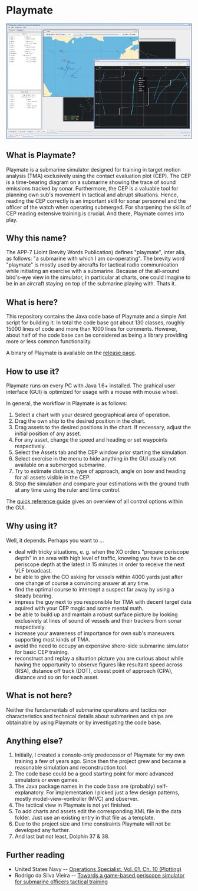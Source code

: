 # Playmate

<p align="center">
	<img src="playmate.png">
</p>

## What is Playmate?

Playmate is a submarine simulator designed for training in target motion analysis (TMA) exclusively using the contact evaluation plot (CEP). The CEP is a time-bearing diagram on a submarine showing the trace of sound emissions tracked by sonar. Furthermore, the CEP is a valuable tool for planning own sub's movement in tactical and abrupt situations. Hence, reading the CEP correctly is an important skill for sonar personnel and the officer of the watch when operating submerged. For sharpening the skills of CEP reading extensive training is crucial. And there, Playmate comes into play.

## Why this name?

The APP-7 (Joint Brevity Words Publication) defines "playmate", inter alia, as follows: "a submarine with which I am co-operating". The brevity word "playmate" is mostly used by aircrafts for tactical radio communication while initiating an exercise with a submarine. Because of the all-around bird's-eye view in the simulator, in particular at charts, one could imagine to be in an aircraft staying on top of the submarine playing with. Thats it.

## What is here?

This repository contains the Java code base of Playmate and a simple Ant script for building it. In total the code base got about 130 classes, roughly 15000 lines of code and more than 1000 lines for comments. However, about half of the code base can be considered as being a library providing more or less common functionality.

A binary of Playmate is available on the [release page](https://github.com/m6c7l/playmate/releases).

## How to use it?

Playmate runs on every PC with Java 1.6+ installed. The grahical user interface (GUI) is optimized for usage with a mouse with mouse wheel.

In general, the workflow in Playmate is as follows:

1. Select a chart with your desired geographical area of operation.
2. Drag the own ship to the desired position in the chart.
3. Drag assets to the desired positions in the chart. If necessary, adjust the initial position of any asset.
4. For any asset, change the speed and heading or set waypoints respectively.
5. Select the Assets tab and the CEP window prior starting the simulation.
6. Select exercise in the menu to hide anything in the GUI usually not available on a submerged submarine.
7. Try to estimate distance, type of approach, angle on bow and heading for all assets visible in the CEP.
8. Stop the simulation and compare your estimations with the ground truth at any time using the ruler and time control.

The [quick reference guide](playmate.pdf) gives an overview of all control options within the GUI.

## Why using it?

Well, it depends. Perhaps you want to ...

* deal with tricky situations, e. g. when the XO orders "prepare periscope depth" in an area with high level of traffic, knowing you have to be on periscope depth at the latest in 15 minutes in order to receive the next VLF broadcast.
* be able to give the CO asking for vessels within 4000 yards just after one change of course a convincing answer at any time.
* find the optimal course to intercept a suspect far away by using a steady bearing.
* impress the guy next to you responsible for TMA with decent target data aquired with your CEP magic and some mental math.
* be able to build up and mantain a robust surface picture by looking exclusively at lines of sound of vessels and their trackers from sonar respectively.
* increase your awareness of importance for own sub's maneuvers supporting most kinds of TMA.
* avoid the need to occupy an expensive shore-side submarine simulator for basic CEP training.
* reconstruct and replay a situation picture you are curious about while having the opportunity to observe figures like resultant speed across (RSA), distance off track (DOT), closest point of approach (CPA), distance and so on for each asset.

## What is not here?

Neither the fundamentals of submarine operations and tactics nor characteristics and technical details about submarines and ships are obtainable by using Playmate or by investigating the code base.

## Anything else?

1. Initially, I created a console-only predecessor of Playmate for my own training a few of years ago. Since then the project grew and became a reasonable simulation and reconstruction tool.
2. The code base could be a good starting point for more advanced simulators or even games.
3. The Java package names in the code base are (probably) self-explanatory. For implementation I picked just a few design patterns, mostly model-view-vontroller (MVC) and observer.
4. The tactical view in Playmate is not yet finished.
5. To add charts and assets edit the corresponding XML file in the data folder. Just use an existing entry in that file as a template.
6. Due to the project size and time constraints Playmate will not be developed any further.
7. And last but not least, Dolphin 37 & 38.

## Further reading

* United States Navy -- [Operations Specialist, Vol. 01, Ch. 10 (Plotting)](https://www.globalsecurity.org/military/library/policy/navy/nrtc/14308_ch10.pdf)
* Rodrigo da Silva Vieira -- [Towards a game-based periscope simulator for submarine officers tactical training](https://calhoun.nps.edu/handle/10945/49409)
